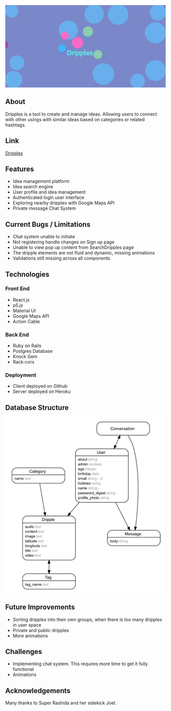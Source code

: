 ![alt text](./public/dripples.jpg "Home page")

## About

Dripples is a tool to create and manage ideas. Allowing users to connect with other usings with similar ideas based on categories or related hashtags.

## Link

[Dripples](https://herdmangct.github.io/dripple-client/#/)

## Features

- Idea management platform
- Idea search engine
- User profile and idea management
- Authenticated login user interface
- Exploring nearby dripples with Google Maps API
- Private message Chat System

## Current Bugs / Limitations

- Chat system unable to initiate
- Not registering handle changes on Sign up page
- Unable to view pop up content from SearchDripples page
- The dripple elements are not fluid and dynamic, missing animations
- Validations still missing across all components

## Technologies

### Front End

- React.js
- p5.js
- Material UI
- Google Maps API
- Action Cable

### Back End

- Ruby on Rails
- Postgres Database
- Knock Gem
- Rack-cors

### Deployment

- Client deployed on Github
- Server deployed on Heroku

## Database Structure

![alt text](./public/dripples_erd.jpg "Dripples ERD")

## Future Improvements

- Sorting dripples into their own groups, when there is too many dripples in user space
- Private and public dripples
- More animations

## Challenges

- Implementing chat system. This requires more time to get it fully functional
- Animations

## Acknowledgements

Many thanks to Super Rashida and her sidekick Joel.
